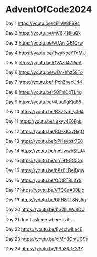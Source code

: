 # AdventOfCode2024

Day 1 https://youtu.be/icElhW8FB94

Day 2 https://youtu.be/mV6_4NIiuQk

Day 3 https://youtu.be/9OAn_G61Qrw

Day 4 https://youtu.be/RwyNpcYTdMU

Day 5 https://youtu.be/GVAzJ47PipA

Day 6 https://youtu.be/wOn-hhz59To

Day 7 https://youtu.be/-PchZnecU44

Day 8 https://youtu.be/5OFniOpTL4g

Day 9 https://youtu.be/4Luu9gKjq68

Day 10 https://youtu.be/BXZtvm_y3d4

Day 11 https://youtu.be/_sxyv4E6Fpk

Day 12 https://youtu.be/BQ-XKxvGigQ

Day 13 https://youtu.be/xPHeybsr7E8

Day 14 https://youtu.be/nnUwwhSf_J4

Day 15 https://youtu.be/cnT91-9G5Gg

Day 16 https://youtu.be/b8z6LDeIDgw

Day 16 https://youtu.be/QDtBTBLitYk

Day 17 https://youtu.be/VTQCaA08Lic

Day 19 https://youtu.be/DFH8TT8Ns5g

Day 20 https://youtu.be/bS2IlLWd8DU

Day 21 don't ask me where is it... 

Day 22 https://youtu.be/Ey4clwlLe4E

Day 23 https://youtu.be/clMYBOmUC9s

Day 24 https://youtu.be/99o8RifZ33Y
